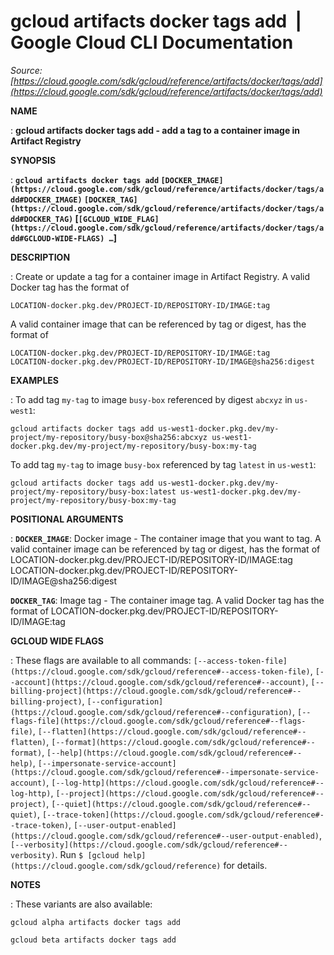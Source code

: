 # gcloud artifacts docker tags add  |  Google Cloud CLI Documentation

*Source: [https://cloud.google.com/sdk/gcloud/reference/artifacts/docker/tags/add](https://cloud.google.com/sdk/gcloud/reference/artifacts/docker/tags/add)*

**NAME**

: **gcloud artifacts docker tags add - add a tag to a container image in Artifact Registry**

**SYNOPSIS**

: **`gcloud artifacts docker tags add` `[DOCKER_IMAGE](https://cloud.google.com/sdk/gcloud/reference/artifacts/docker/tags/add#DOCKER_IMAGE)` `[DOCKER_TAG](https://cloud.google.com/sdk/gcloud/reference/artifacts/docker/tags/add#DOCKER_TAG)` [`[GCLOUD_WIDE_FLAG](https://cloud.google.com/sdk/gcloud/reference/artifacts/docker/tags/add#GCLOUD-WIDE-FLAGS) …`]**

**DESCRIPTION**

: Create or update a tag for a container image in Artifact Registry.
A valid Docker tag has the format of

```
LOCATION-docker.pkg.dev/PROJECT-ID/REPOSITORY-ID/IMAGE:tag
```

A valid container image that can be referenced by tag or digest, has the format
of

```
LOCATION-docker.pkg.dev/PROJECT-ID/REPOSITORY-ID/IMAGE:tag
LOCATION-docker.pkg.dev/PROJECT-ID/REPOSITORY-ID/IMAGE@sha256:digest
```

**EXAMPLES**

: To add tag `my-tag` to image `busy-box` referenced by
digest `abcxyz` in `us-west1`:

```
gcloud artifacts docker tags add us-west1-docker.pkg.dev/my-project/my-repository/busy-box@sha256:abcxyz us-west1-docker.pkg.dev/my-project/my-repository/busy-box:my-tag
```

To add tag `my-tag` to image `busy-box` referenced by tag
`latest` in `us-west1`:

```
gcloud artifacts docker tags add us-west1-docker.pkg.dev/my-project/my-repository/busy-box:latest us-west1-docker.pkg.dev/my-project/my-repository/busy-box:my-tag
```

**POSITIONAL ARGUMENTS**

: **`DOCKER_IMAGE`**:
Docker image - The container image that you want to tag.
A valid container image can be referenced by tag or digest, has the format of
LOCATION-docker.pkg.dev/PROJECT-ID/REPOSITORY-ID/IMAGE:tag
LOCATION-docker.pkg.dev/PROJECT-ID/REPOSITORY-ID/IMAGE@sha256:digest

**`DOCKER_TAG`**:
Image tag - The container image tag.
A valid Docker tag has the format of
LOCATION-docker.pkg.dev/PROJECT-ID/REPOSITORY-ID/IMAGE:tag

**GCLOUD WIDE FLAGS**

: These flags are available to all commands: `[--access-token-file](https://cloud.google.com/sdk/gcloud/reference#--access-token-file)`,
`[--account](https://cloud.google.com/sdk/gcloud/reference#--account)`, `[--billing-project](https://cloud.google.com/sdk/gcloud/reference#--billing-project)`,
`[--configuration](https://cloud.google.com/sdk/gcloud/reference#--configuration)`,
`[--flags-file](https://cloud.google.com/sdk/gcloud/reference#--flags-file)`,
`[--flatten](https://cloud.google.com/sdk/gcloud/reference#--flatten)`, `[--format](https://cloud.google.com/sdk/gcloud/reference#--format)`, `[--help](https://cloud.google.com/sdk/gcloud/reference#--help)`, `[--impersonate-service-account](https://cloud.google.com/sdk/gcloud/reference#--impersonate-service-account)`,
`[--log-http](https://cloud.google.com/sdk/gcloud/reference#--log-http)`,
`[--project](https://cloud.google.com/sdk/gcloud/reference#--project)`, `[--quiet](https://cloud.google.com/sdk/gcloud/reference#--quiet)`, `[--trace-token](https://cloud.google.com/sdk/gcloud/reference#--trace-token)`, `[--user-output-enabled](https://cloud.google.com/sdk/gcloud/reference#--user-output-enabled)`,
`[--verbosity](https://cloud.google.com/sdk/gcloud/reference#--verbosity)`.
Run `$ [gcloud help](https://cloud.google.com/sdk/gcloud/reference)` for details.

**NOTES**

: These variants are also available:

```
gcloud alpha artifacts docker tags add
```

```
gcloud beta artifacts docker tags add
```